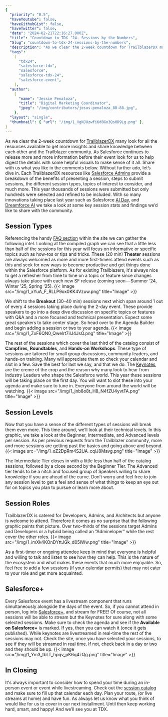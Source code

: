 ```yaml
---
{
  "priority": "0.5",
  "haveYoutube": false,
  "haveGithubGist": false,
  "haveTwitter": false,
  "date": "2024-02-21T22:16:27.000Z",
  "title": "Countdown to TDX ‘24— Sessions by the Numbers",
  "Slug": "countdown-to-tdx-24-sessions-by-the-numbers",
  "description": "As we clear the 2-week countdown for TrailblazerDX many look for all the resources available to get more insights and share knowledge between each other and the Trailblazer community. As Salesforce continues to release more and more information before their event look for us to help digest the details with some helpful visuals to make sense of it all..",
  "tags":
    [
      "tdx24",
      "salesforce-tdx",
      "salesforce",
      "salesforce-tdx-24",
      "salesforce-event",
    ],
  "author":
    {
      "name": "Jessie Penaloza",
      "title": "Digital Marketing Coordinator",
      "jpeg": "/img/contributors/jesus-penaloza_88-88.jpg",
    },
  "layout": "single",
  "thumbnail": { "url": "/img/1_VgNJUzwfi6d8Go3Qs0D9Lg.png" },
}
---
```


As we clear the 2-week countdown for [TrailblazerDX](https://go.mkp.dev/TDXPromo) many look for all the resources available to get more insights and share knowledge between each other and the Trailblazer community. As Salesforce continues to release more and more information before their event look for us to help digest the details with some helpful visuals to make sense of it all.
Share with us what you like in the comments below. Without further ado, let’s dive in.
Each TrailblazerDX resources like [Salesforce Admins](https://admin.salesforce.com/blog/2023/the-trailblazerdx-2024-call-for-participation-is-now-open) provide a breakdown of the benefits of presenting a session, steps to submit sessions, the different session types, topics of interest to consider, and much more. This year thousands of sessions were submitted but only hundreds were selected and refined to be included.
With so many innovations taking place last year such as Salesforce [AI Day](https://www.salesforce.com/plus/experience/salesforce_ai_day/series/salesforce_ai_day/episode/episode-s1e1), and [Dreamforce AI](https://www.salesforce.com/blog/ai-for-it/) we take a look at some key session stats and findings we’d like to share with the community.

## Session Types

Referencing the handy [FAQ section](https://www.salesforce.com/trailblazerdx/faq/?_gl=1*74qgfk*_ga*MTY3NTkzNzA3OC4xNzA3MTcwMzA3*_ga_HPRCE01J19*MTcwODQ5MzgyNC40NS4xLjE3MDg0OTYyMDguMC4wLjA.#learnmore) within the site we can gather the following intel. Looking at the compiled graph we can see that a little less than half of the sessions for this year will focus on informative or specific topics such as how-tos or tips and tricks.
These (20 min) <strong>Theater</strong> sessions are always welcomed as more and more first-timers attend events such as this and seek for new ways to become productive and get things done within the Salesforce platform. As for existing Trailblazers, it&#39;s always nice to get a refresher from time to time on a topic or feature since changes always take place with each new SF release (coming soon — Summer ’24, Winter ’25, Spring ‘25).
{{< image src="/img/1_xYuA_F_RLLP9ox0KK4Vzuw.png" title="Image" >}}

We shift to the <strong>Breakout</strong> (30–40 min) sessions next which span around 1 out of every 4 sessions taking place during the 2-day event. These provide speakers to go into a deep dive discussion on specific topics or features with Q&amp;A and a more focused and technical presentation. Expect some great speakers to take center stage. So head over to the Agenda Builder and begin adding a session or two to your agenda.
{{< image src="/img/1_ZxF6QN0_Qwelrt7ilJ4JsQ.png" title="Image" >}}

The rest of the sessions which cover the last third of the catalog consist of <strong>Campfires</strong>, <strong>Roundtables</strong>, and <strong>Hands-on Workshops</strong>. These type of sessions are tailored for small group discussions, community leaders, and hands-on training. Many will appreciate them so check your calendar and slot in a few.
Save the best for last we say, and that we do. The [Keynotes](https://reg.salesforce.com/flow/plus/tdx24/sessioncatalog/page/Catalog?_ga=2.162352380.1542455395.1708397860-1675937078.1707170307&_gac=1.188007258.1708047977.CjwKCAiAibeuBhAAEiwAiXBoJORYB8CXJfB7nLtkMt8e_3FtXzY7PDa1DyjAloM7DoN4qkAppOzD3BoC3PkQAvD_BwE&tab.day=20240306&search.sessiontypebraidlearnmorehrefhttpswwwsalesforcecomtrailblazerdxfaqlearnmoretargetblanklearnmorea=sessionType_keynote), are the creme of the crop and the reason why many look to hear from Industry Leaders who shape the Salesforce world. This year these sessions will be taking place on the first day. You will want to slot these into your agenda and make sure to tune in. Everyone from around the world will be watching.
{{< image src="/img/1_jnb8o8t_H8_N4fZU4yvtFA.png" title="Image" >}}

## Session Levels

Now that you have a sense of the different types of sessions will break them even more. This time around, we’ll look at their technical levels. In this graphic, we take a look at the Beginner, Intermediate, and Advanced levels per session. As per previous requests from the Trailblazer community, more and more sessions are getting past the basics and going above and beyond.
{{< image src="/img/1_oZ2DpRm4S2UA_cqlJ8Mavg.png" title="Image" >}}

The Intermediate Tier closes in with a little less than half of the catalog sessions, followed by a close second by the Beginner Tier. The Advanced tier tends to be a nitch and focused group of Speakers willing to share knowledge if you are ahead of the curve. Don’t worry and feel free to join any session level to get a feel and sense of what things to keep an eye out for on topics you plan to pursue or learn more about.

## Session Roles

TrailblazerDX is catered for Developers, Admins, and Architects but anyone is welcome to attend. Therefore it comes as no surprise that the following graphic paints that picture. Over two-thirds of the sessions target Admins and Developers or a hybrid being called an “Admineloper” while the rest cover the other roles.
{{< image src="/img/1_imXk4KOnDYttJGk_d05IWw.png" title="Image" >}}

As a first-timer or ongoing attendee keep in mind that everyone is helpful and willing to talk and listen to see how they can help. This is the nature of the ecosystem and what makes these events that much more enjoyable. So, feel free to add a few sessions (if your calendar permits) that may not cater to your role and get more acquainted.

## Salesforce+

Every Salesforce event has a livestream component that runs simultaneously alongside the days of the event. So, if you cannot attend in person, log into [Salesforce+](https://www.salesforce.com/plus), and stream for FREE! Of course, not all sessions will be able to stream but the Keynotes for sure along with some selected sessions.
Make sure to check the agenda and see if the <strong>Available on Salesforce+</strong> is marked. If yes, then you can watch it (once it gets published). While keynotes are livestreamed in real-time the rest of the sessions may not. Check the site, once you have selected your sessions, to see if they will be streamed in real time. If not, check back in a day or two and they should be up.
{{< image src="/img/1_Ym3_tbLT_hpqv_pK6q4zQg.png" title="Image" >}}

## In Closing

It&#39;s always important to consider how to spend your time during an in-person event or event while livestreaming. Check out the [session catalog](https://reg.salesforce.com/flow/plus/tdx24/sessioncatalog/page/Catalog) and make sure to fill up that calendar each day. Plan your route, (or live streams at home) and have fun.
As always let us know what you think of would like for us to cover in our next installment.
Until then keep working hard, smart, and happy! And we’ll see you at TDX.
